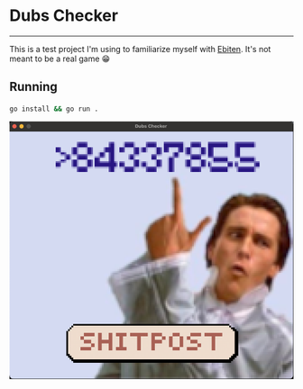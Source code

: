 # Dubs Checker
----
This is a test project I'm using to familiarize myself with [Ebiten](https://ebitengine.org/).
It's not meant to be a real game 😁



## Running 
```bash
go install && go run .
```

![](example.png)